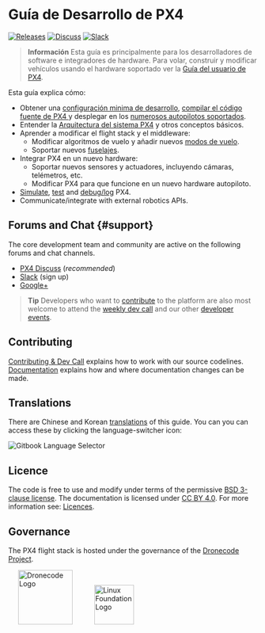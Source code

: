 # Guía de Desarrollo de PX4

[![Releases](https://img.shields.io/github/release/PX4/Firmware.svg)](https://github.com/PX4/Firmware/releases) [![Discuss](https://img.shields.io/badge/discuss-px4-ff69b4.svg)](http://discuss.px4.io/) [![Slack](https://px4-slack.herokuapp.com/badge.svg)](http://slack.px4.io)

> **Información** Esta guía es principalmente para los desarrolladores de software e integradores de hardware. Para volar, construir y modificar vehículos usando el hardware soportado ver la [Guía del usuario de PX4](https://docs.px4.io/en/).

Esta guía explica cómo:

* Obtener una [configuración minima de desarrollo](setup/config_initial.md), [compilar el código fuente de PX4 ](setup/building_px4.md) y desplegar en los [numerosos autopilotos soportados](https://docs.px4.io/en/flight_controller/).
* Entender la [Arquitectura del sistema PX4](concept/architecture.md) y otros conceptos básicos.
* Aprender a modificar el flight stack y el middleware: 
  * Modificar algoritmos de vuelo y añadir nuevos [modos de vuelo](concept/flight_modes.md).
  * Soportar nuevos [fuselajes](airframes/README.md).
* Integrar PX4 en un nuevo hardware: 
  * Soportar nuevos sensores y actuadores, incluyendo cámaras, telémetros, etc.
  * Modificar PX4 para que funcione en un nuevo hardware autopiloto.
* [Simulate](simulation/README.md), [test](test_and_ci/README.md) and [debug/log](debug/README.md) PX4.
* Communicate/integrate with external robotics APIs.

## Forums and Chat {#support}

The core development team and community are active on the following forums and chat channels.

* [PX4 Discuss](http://discuss.px4.io/) (*recommended*)
* [Slack](http://slack.px4.io) (sign up)
* [Google+](https://plus.google.com/117509651030855307398)

> **Tip** Developers who want to [contribute](contribute/README.md) to the platform are also most welcome to attend the [weekly dev call](contribute/README.md#dev_call) and our other [developer events](contribute/README.md#calendar).

## Contributing

[Contributing & Dev Call](contribute/README.md) explains how to work with our source codelines. [Documentation](contribute/docs.md) explains how and where documentation changes can be made.

## Translations

There are Chinese and Korean [translations](contribute/docs.md#translation) of this guide. You can you can access these by clicking the language-switcher icon:

![Gitbook Language Selector](../assets/gitbook/gitbook_language_selector.png)

## Licence

The code is free to use and modify under terms of the permissive [BSD 3-clause license](https://opensource.org/licenses/BSD-3-Clause). The documentation is licensed under [CC BY 4.0](https://creativecommons.org/licenses/by/4.0/). For more information see: [Licences](contribute/licenses.md).

## Governance

The PX4 flight stack is hosted under the governance of the [Dronecode Project](https://www.dronecode.org/).

<a href="https://www.dronecode.org/" style="padding:20px"><img src="https://mavlink.io/assets/site/logo_dronecode.png" alt="Dronecode Logo" width="110px"/></a>
<a href="https://www.linuxfoundation.org/projects" style="padding:20px;"><img src="https://mavlink.io/assets/site/logo_linux_foundation.png" alt="Linux Foundation Logo" width="80px" /></a>

<div style="padding:10px">&nbsp;</div>
